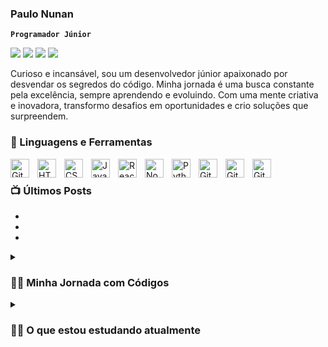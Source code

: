 ### Paulo Nunan

**`Programador Júnior`**
<div> 

  <a href="https://www.instagram.com/ph.nunan/" target="_blank"><img src="https://img.shields.io/badge/-Instagram-%23E4405F?style=for-the-badge&logo=instagram&logoColor=white" target="_blank"></a>
 <a href="https://discord.gg/kd4krxcN" target="_blank"><img src="https://img.shields.io/badge/Discord-7289DA?style=for-the-badge&logo=discord&logoColor=white" target="_blank"></a> 
  <a href = "mailto:ph.nunan@gmail.com"><img src="https://img.shields.io/badge/-Gmail-%23333?style=for-the-badge&logo=gmail&logoColor=white" target="_blank"></a>
  <a href="https:linkedin.com/in/paulo-nunan/" target="_blank"><img src="https://img.shields.io/badge/-LinkedIn-%230077B5?style=for-the-badge&logo=linkedin&logoColor=white" target="_blank"></a> 
  
</div>

Curioso e incansável, sou um desenvolvedor júnior apaixonado por desvendar os segredos do código. Minha jornada é uma busca constante pela excelência, sempre aprendendo e evoluindo. Com uma mente criativa e inovadora, transformo desafios em oportunidades e crio soluções que surpreendem.

### 🧰 Linguagens e Ferramentas


<img align="left" alt="Git" width="30px" style="padding-right:10px;" src="https://cdn.jsdelivr.net/gh/devicons/devicon/icons/git/git-original.svg" />
<img align="left" alt="HTML" width="30px" style="padding-right:10px;" src="https://cdn.jsdelivr.net/gh/devicons/devicon/icons/html5/html5-plain.svg" />
<img align="left" alt="CSS" width="30px" style="padding-right:10px;" src="https://cdn.jsdelivr.net/gh/devicons/devicon/icons/css3/css3-plain.svg" />
<img align="left" alt="JavaScript" width="30px" style="padding-right:10px;" src="https://cdn.jsdelivr.net/gh/devicons/devicon/icons/javascript/javascript-plain.svg" />
<img align="left" alt="React" width="30px" style="padding-right:10px;" src="https://cdn.jsdelivr.net/gh/devicons/devicon/icons/react/react-original.svg" />
<img align="left" alt="NodeJS" width="30px" style="padding-right:10px;" src="https://cdn.jsdelivr.net/gh/devicons/devicon/icons/nodejs/nodejs-original.svg" />
<img align="left" alt="Python" width="30px" style="padding-right:10px;" src="https://cdn.jsdelivr.net/gh/devicons/devicon/icons/python/python-original.svg" />
<img align="left" alt="GitHub" width="30px" style="padding-right:10px;" src="https://cdn.jsdelivr.net/gh/devicons/devicon/icons/mongodb/mongodb-original-wordmark.svg" />
<img align="left" alt="GitHub" width="30px" style="padding-right:10px;" src="https://cdn.jsdelivr.net/gh/devicons/devicon/icons/express/express-original.svg" />
<img align="left" alt="GitHub" width="30px" style="padding-right:10px;" src="https://cdn.jsdelivr.net/gh/devicons/devicon/icons/postgresql/postgresql-plain-wordmark.svg" />
<br />


### 📺 Últimos Posts
-
-
-



<details>
 <summary><h3>👨‍💻 Minha Jornada com Códigos </h3></summary>
 👋 Olá! Tenho 24 anos e minha jornada na programação começou há apenas 2 anos. Inicialmente, mergulhei no mundo do código com um objetivo simples: criar projetos que facilitassem minha própria vida.

  -
No entanto, algo incrível aconteceu durante essa jornada. Tive a sorte de conhecer desenvolvedores incríveis no meu antigo trabalho, e esse encontro mudou completamente o rumo da minha vida.

Fui fisgado pela paixão pela programação e desde então me tornei obcecado por aprender e crescer neste campo empolgante.

Hoje, estou comprometido em me aprimorar a cada dia, desafiar os limites do meu conhecimento e criar soluções inovadoras que resolvam problemas do mundo real. Estou sempre aberto a colaborações e novas oportunidades de aprendizado.

Vamos construir o futuro juntos! 🚀💻 #DesenvolvedorApaixonado #EmBuscaDoCódigoPerfeito

</details>

 <details>
 <summary><h3>👨‍💻 O que estou estudando atualmente </h3></summary>
   
Atualmente estou querendo me aperfeiçoar em automações e manipulações de dados:
 - Python

Ter conhecimento necessário para criar app MERN, então estou me dedicando para aprender EXPRESS.JS para somar com meus conhecimentos(obs: ainda estou criando algo em express, por isso não tem no repositório)
- EXPRESS.JS
